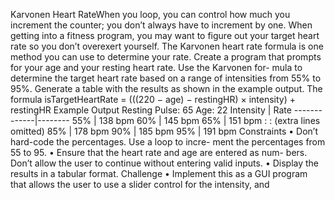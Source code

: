 Karvonen Heart RateWhen you loop, you can control how much you increment the counter; you don’t always have to increment by one. When getting into a fitness program, you may want to figure out your target heart rate so you don’t overexert yourself. The Karvonen heart rate formula is one method you can use to determine your rate. Create a program that prompts for your age and your resting heart rate. Use the Karvonen for- mula to determine the target heart rate based on a range of intensities from 55% to 95%. Generate a table with the results as shown in the example output. The formula isTargetHeartRate = (((220 − age) − restingHR) × intensity) + restingHR Example Output Resting Pulse: 65 Age: 22 Intensity | Rate -------------|-------- 55% | 138 bpm 60% | 145 bpm 65% | 151 bpm : : (extra lines omitted) 85% | 178 bpm 90% | 185 bpm 95% | 191 bpm Constraints • Don’t hard-code the percentages. Use a loop to incre- ment the percentages from 55 to 95. • Ensure that the heart rate and age are entered as num- bers. Don’t allow the user to continue without entering valid inputs. • Display the results in a tabular format. Challenge • Implement this as a GUI program that allows the user to use a slider control for the intensity, and